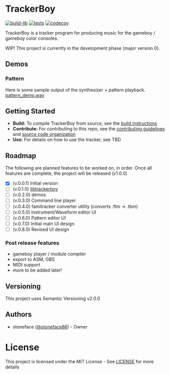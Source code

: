 # TrackerBoy

[![build-lib][build-lib-badge]][build-lib-link]
[![tests][tests-badge]][tests-link]
[![codecov](https://codecov.io/gh/stoneface86/trackerboy/branch/develop/graph/badge.svg)](https://codecov.io/gh/stoneface86/trackerboy)

TrackerBoy is a tracker program for producing music for the gameboy / gameboy color
consoles.

WIP! This project is currently in the development phase (major version 0).

## Demos

### Pattern 

Here is some sample output of the synthesizer + pattern playback.
[pattern_demo.wav](misc/pattern_demo.wav)

## Getting Started

 * __Build:__ To compile TrackerBoy from source, see the [build instructions](BUILD.md)
 * __Contribute:__ For contributing to this repo, see the [contributing guidelines](CONTRIBUTING.md) and [source code organization](ORGANIZATION.md)
 * __Use:__ For details on how to use the tracker, see TBD

## Roadmap

The following are planned features to be worked on, in order. Once all features are complete, the project will be released (v1.0.0)

 * [x] (v.0.0.1) Initial version
 * [ ] (v.0.1.0) [libtrackerboy](https://github.com/stoneface86/trackerboy/projects/1)
 * [ ] (v.0.2.0) demos
 * [ ] (v.0.3.0) Command line player
 * [ ] (v.0.4.0) famitracker converter utility (converts .ftm -> .tbm)
 * [ ] (v.0.5.0) Instrument/Waveform editor UI
 * [ ] (v.0.6.0) Pattern editor UI
 * [ ] (v.0.7.0) Initial main UI design
 * [ ] (v.0.8.0) Revised UI design

### Post release features

 * gameboy player / module compiler
 * export to ASM, GBS
 * MIDI support
 * more to be added later!

## Versioning

This project uses Semantic Versioning v2.0.0

## Authors

 * stoneface ([@stoneface86](https://github.com/stoneface86)) - Owner

# License

This project is licensed under the MIT License - See [LICENSE](LICENSE) for more details

[build-lib-badge]: https://github.com/stoneface86/trackerboy/workflows/build-lib/badge.svg
[build-lib-link]: https://github.com/stoneface86/trackerboy/actions?query=workflow%3Abuild-lib
[tests-badge]: https://github.com/stoneface86/trackerboy/workflows/tests/badge.svg
[tests-link]: https://github.com/stoneface86/trackerboy/actions?query=workflow%3Atests
